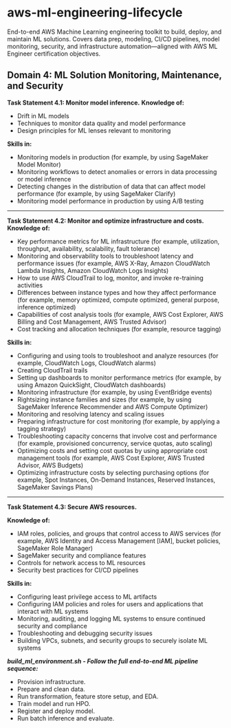 # aws-ml-engineering-lifecycle
End-to-end AWS Machine Learning engineering toolkit to build, deploy, and maintain ML solutions. Covers data prep, modeling, CI/CD pipelines, model monitoring, security, and infrastructure automation—aligned with AWS ML Engineer certification objectives.


**Domain 4: ML Solution Monitoring, Maintenance, and Security**
----------
**Task Statement 4.1: Monitor model inference.**
**Knowledge of:**
-   Drift in ML models
-   Techniques to monitor data quality and model performance
-   Design principles for ML lenses relevant to monitoring


**Skills in:**
-   Monitoring models in production (for example, by using SageMaker Model Monitor)
-   Monitoring workflows to detect anomalies or errors in data processing or model inference
-   Detecting changes in the distribution of data that can affect model performance (for example, by using SageMaker Clarify)
-   Monitoring model performance in production by using A/B testing

----------

**Task Statement 4.2: Monitor and optimize infrastructure and costs.**
**Knowledge of:**
-   Key performance metrics for ML infrastructure (for example, utilization, throughput, availability, scalability, fault tolerance)
-   Monitoring and observability tools to troubleshoot latency and performance issues (for example, AWS X-Ray, Amazon CloudWatch Lambda Insights, Amazon CloudWatch Logs Insights)
-   How to use AWS CloudTrail to log, monitor, and invoke re-training activities 
-   Differences between instance types and how they affect performance (for
example, memory optimized, compute optimized, general purpose, inference optimized)
-   Capabilities of cost analysis tools (for example, AWS Cost Explorer, AWS Billing and Cost Management, AWS Trusted Advisor)
-   Cost tracking and allocation techniques (for example, resource tagging)

**Skills in:**
-   Configuring and using tools to troubleshoot and analyze resources (for example, CloudWatch Logs, CloudWatch alarms)
-   Creating CloudTrail trails
-   Setting up dashboards to monitor performance metrics (for example, by using Amazon QuickSight, CloudWatch dashboards)
-   Monitoring infrastructure (for example, by using EventBridge events)
-   Rightsizing instance families and sizes (for example, by using SageMaker Inference Recommender and AWS Compute Optimizer)
-   Monitoring and resolving latency and scaling issues
-   Preparing infrastructure for cost monitoring (for example, by applying a tagging strategy)
-   Troubleshooting capacity concerns that involve cost and performance (for example, provisioned concurrency, service quotas, auto scaling)
-   Optimizing costs and setting cost quotas by using appropriate cost management tools (for example, AWS Cost Explorer, AWS Trusted Advisor, AWS Budgets)
-   Optimizing infrastructure costs by selecting purchasing options (for example, Spot Instances, On-Demand Instances, Reserved Instances, SageMaker Savings Plans)

----------

**Task Statement 4.3: Secure AWS resources.**

**Knowledge of:**
-   IAM roles, policies, and groups that control access to AWS services (for example, AWS Identity and Access Management [IAM], bucket policies, SageMaker Role Manager)
-   SageMaker security and compliance features
-   Controls for network access to ML resources
-   Security best practices for CI/CD pipelines

**Skills in:**
-   Configuring least privilege access to ML artifacts
-   Configuring IAM policies and roles for users and applications that interact with ML systems
-   Monitoring, auditing, and logging ML systems to ensure continued security and compliance
-   Troubleshooting and debugging security issues
-   Building VPCs, subnets, and security groups to securely isolate ML systems



***build_ml_environment.sh - Follow the full end-to-end ML pipeline sequence:***
-   Provision infrastructure.
-   Prepare and clean data.
-   Run transformation, feature store setup, and EDA.
-   Train model and run HPO.
-   Register and deploy model.
-   Run batch inference and evaluate.
